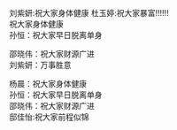 刘紫妍:祝大家身体健康
杜玉婷:祝大家暴富!!!!!!</br>
祝大家身体健康</br>
孙恒：祝大家早日脱离单身</br>

邵晓伟：祝大家财源广进</br>
刘紫妍：万事胜意</br>

杨晨：祝大家身体健康</br>
孙恒：祝大家早日脱离单身</br>
邵晓伟：祝大家财源广进
</br>邸佳怡:祝大家前程似锦</br>
